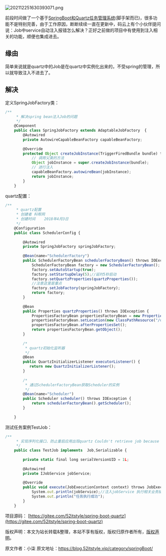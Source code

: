 


![202112251630393071.png](https://gitee.com/hezhiyuan007/java-study/raw/master/images/SpringBoot4/6cd4f806-f18f-448d-9227-08eb743a8dd0.png)

前段时间做了一个基于[SpringBoot和Quartz任务管理系统](https://blog.52itstyle.vip/archives/2594/)(脚手架而已)，很多功能不是特别完善，由于工作原因，断断续续一直在更新中，码云上有个小伙伴提问说：Job中service自动注入报错怎么解决？正好之前做的项目中有使用到注入相关的功能，顺便也集成进去。

## 缘由

简单来说就是quartz中的Job是在quartz中实例化出来的，不受spring的管理，所以就导致注入不进去了。

## 解决

定义SpringJobFactory类：

```js 
/**
     * 解决spring bean注入Job的问题
     */
    @Component  
    public class SpringJobFactory extends AdaptableJobFactory  {       
        @Autowired    
        private AutowireCapableBeanFactory capableBeanFactory;    
        
        @Override    
        protected Object createJobInstance(TriggerFiredBundle bundle) throws Exception {    
            // 调用父类的方法    
            Object jobInstance = super.createJobInstance(bundle);    
            // 进行注入    
            capableBeanFactory.autowireBean(jobInstance);    
            return jobInstance;    
        }    
    }
```

quartz配置：


```js 
/**
     * quartz配置
     * 创建者 科帮网
     * 创建时间    2018年4月3日
     */
    @Configuration
    public class SchedulerConfig {
        
        @Autowired
        private SpringJobFactory springJobFactory;
        
        @Bean(name="SchedulerFactory")
        public SchedulerFactoryBean schedulerFactoryBean() throws IOException {
            SchedulerFactoryBean factory = new SchedulerFactoryBean();
            factory.setAutoStartup(true);
            factory.setStartupDelay(5);//延时5秒启动
            factory.setQuartzProperties(quartzProperties());
            //注意这里是重点
            factory.setJobFactory(springJobFactory);  
            return factory;
        }
    
        @Bean
        public Properties quartzProperties() throws IOException {
            PropertiesFactoryBean propertiesFactoryBean = new PropertiesFactoryBean();
            propertiesFactoryBean.setLocation(new ClassPathResource("/quartz.properties"));
            propertiesFactoryBean.afterPropertiesSet();
            return propertiesFactoryBean.getObject();
        }
    
        /*
         * quartz初始化监听器
         */
        @Bean
        public QuartzInitializerListener executorListener() {
           return new QuartzInitializerListener();
        }
    
        /*
         * 通过SchedulerFactoryBean获取Scheduler的实例
         */
        @Bean(name="Scheduler")
        public Scheduler scheduler() throws IOException {
            return schedulerFactoryBean().getScheduler();
        }
    
    }
```

测试任务案例TestJob：


```js 
/**
     * 实现序列化接口、防止重启应用出现quartz Couldn't retrieve job because a required class was not found 的问题
     */
    public class TestJob implements  Job,Serializable {
    
        private static final long serialVersionUID = 1L;
           
        @Autowired  
        private IJobService jobService; 
        
        @Override
        public void execute(JobExecutionContext context) throws JobExecutionException {
            System.out.println(jobService);//注入jobService 执行相关业务操作
            System.out.println("任务执行成功");
        }
    }
```

项目源码： [https://gitee.com/52itstyle/spring-boot-quartz](https://gitee.com/52itstyle/spring-boot-quartz)

版权声明：本文为站长转载&整理，本站不享有版权，版权归原作者所有，[版权声明](https://gitee.com/hezhiyuan007/java-notes/raw/master/disclaimer.md)。




原文作者：小柒 原文地址：https://blog.52itstyle.vip/category/springBoot/